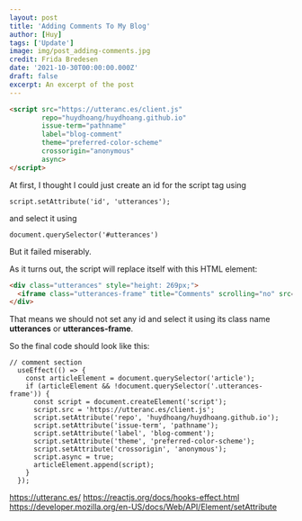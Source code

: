 ```yaml
---
layout: post
title: 'Adding Comments To My Blog'
author: [Huy]
tags: ['Update']
image: img/post_adding-comments.jpg
credit: Frida Bredesen
date: '2021-10-30T00:00:00.000Z'
draft: false
excerpt: An excerpt of the post
---
```




  

```html
<script src="https://utteranc.es/client.js"
        repo="huydhoang/huydhoang.github.io"
        issue-term="pathname"
        label="blog-comment"
        theme="preferred-color-scheme"
        crossorigin="anonymous"
        async>
</script>
```

At first, I thought I could just create an id for the script tag using 
```tsx
script.setAttribute('id', 'utterances');
```
and select it using
```tsx
document.querySelector('#utterances')
```
But it failed miserably.

As it turns out, the script will replace itself with this HTML element:

```html
<div class="utterances" style="height: 269px;">
  <iframe class="utterances-frame" title="Comments" scrolling="no" src="..." loading="lazy"></iframe>
</div>
```
That means we should not set any id and select it using its class name __utterances__ or __utterances-frame__.


So the final code should look like this:

```tsx
// comment section
  useEffect(() => {
    const articleElement = document.querySelector('article');
    if (articleElement && !document.querySelector('.utterances-frame')) {
      const script = document.createElement('script');
      script.src = 'https://utteranc.es/client.js';
      script.setAttribute('repo', 'huydhoang/huydhoang.github.io');
      script.setAttribute('issue-term', 'pathname');
      script.setAttribute('label', 'blog-comment');
      script.setAttribute('theme', 'preferred-color-scheme');
      script.setAttribute('crossorigin', 'anonymous');
      script.async = true;
      articleElement.append(script);
    }
  });
```

https://utteranc.es/
https://reactjs.org/docs/hooks-effect.html
https://developer.mozilla.org/en-US/docs/Web/API/Element/setAttribute
